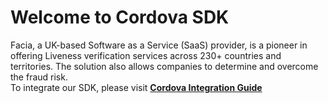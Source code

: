 # Welcome to Cordova SDK

Facia, a UK-based Software as a Service (SaaS) provider, is a pioneer in offering Liveness verification services across 230+ countries and territories. The solution also allows companies to determine and overcome the fraud risk.<br/>
To integrate our SDK, please visit **[Cordova Integration Guide](https://developers.facia.ai/mobile/sdks/platforms/cordova-sdk)**